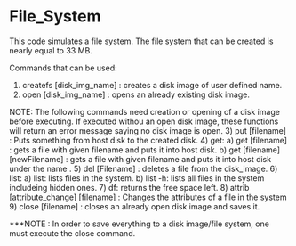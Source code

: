 # File_System

This code simulates a file system.
The file system that can be created is nearly equal to 33 MB.

Commands that can be used:
1) createfs [disk_img_name] : creates a disk image of user defined name.
2) open [disk_img_name] : opens an already existing disk image.

NOTE: The following commands need creation or opening of a disk image before executing.
If executed withou an open disk image, these functions will return an error message
saying no disk image is open.
3) put [filename] : Puts something from host disk to the created disk.
4) get:
  a) get [filename] : gets a file with given filename and puts it into host disk.
  b) get [filename] [newFilename] : gets a file with given filename and puts it into host disk under the name <newFilename>.
5) del [Filename] : deletes a file from the disk_image.
6) list:
  a) list: lists files in the system.
  b) list -h: lists all files in the system includeing hidden ones.
7) df: returns the free space left.
8) attrib [attribute_change] [filename] : Changes the attributes of a file in the system
9) close [filename] : closes an already open disk image and saves it.

***NOTE : In order to save everything to a disk image/file system, one must execute the close command.

